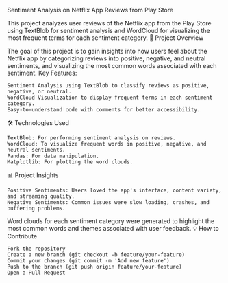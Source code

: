 Sentiment Analysis on Netflix App Reviews from Play Store

This project analyzes user reviews of the Netflix app from the Play Store using TextBlob for sentiment analysis and WordCloud for visualizing the most frequent terms for each sentiment category.
📝 Project Overview

The goal of this project is to gain insights into how users feel about the Netflix app by categorizing reviews into positive, negative, and neutral sentiments, and visualizing the most common words associated with each sentiment.
Key Features:

    Sentiment Analysis using TextBlob to classify reviews as positive, negative, or neutral.
    WordCloud Visualization to display frequent terms in each sentiment category.
    Easy-to-understand code with comments for better accessibility.


🛠️ Technologies Used

    TextBlob: For performing sentiment analysis on reviews.
    WordCloud: To visualize frequent words in positive, negative, and neutral sentiments.
    Pandas: For data manipulation.
    Matplotlib: For plotting the word clouds.

📊 Project Insights

    Positive Sentiments: Users loved the app's interface, content variety, and streaming quality.
    Negative Sentiments: Common issues were slow loading, crashes, and buffering problems.

Word clouds for each sentiment category were generated to highlight the most common words and themes associated with user feedback.
💡 How to Contribute

    Fork the repository
    Create a new branch (git checkout -b feature/your-feature)
    Commit your changes (git commit -m 'Add new feature')
    Push to the branch (git push origin feature/your-feature)
    Open a Pull Request
